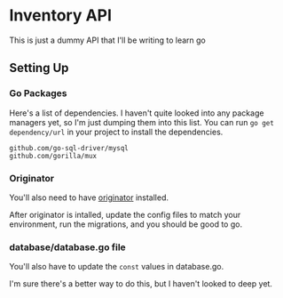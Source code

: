 # Inventory API

This is just a dummy API that I'll be writing to learn go

## Setting Up

### Go Packages

Here's a list of dependencies.  I haven't quite looked into any package managers yet, so I'm just dumping them into this list.  You can run `go get dependency/url` in your project to install the dependencies.

```
github.com/go-sql-driver/mysql
github.com/gorilla/mux
```

### Originator

You'll also need to have [originator](https://github.com/DigitalCitadel/originator) installed.

After originator is intalled, update the config files to match your environment, run the migrations, and you should be good to go.

### database/database.go file

You'll also have to update the `const` values in database.go.

I'm sure there's a better way to do this, but I haven't looked to deep yet.
